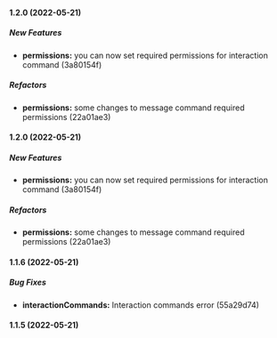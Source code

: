#### 1.2.0 (2022-05-21)

##### New Features

* **permissions:**  you can now set required permissions for interaction command (3a80154f)

##### Refactors

* **permissions:**  some changes to message command required permissions (22a01ae3)

#### 1.2.0 (2022-05-21)

##### New Features

* **permissions:**  you can now set required permissions for interaction command (3a80154f)

##### Refactors

* **permissions:**  some changes to message command required permissions (22a01ae3)

#### 1.1.6 (2022-05-21)

##### Bug Fixes

* **interactionCommands:**  Interaction commands error (55a29d74)

#### 1.1.5 (2022-05-21)

